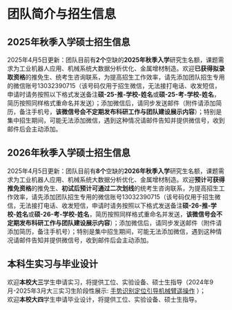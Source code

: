 # 团队简介与招生信息
## 2025年秋季入学硕士招生信息
2025年4月5日更新：团队目前有**2个**空缺的**2025年秋季入学**研究生名额，课题需求为工业机器人应用、机械系统大数据分析优化、金属增材制造。欢迎**已获得拟录取资格**的推免生、统考生咨询联系，为提高招生工作效率，请先添加团队招生专用的微信账号13032390715（该号码仅用于招生微信，无法接打电话、收发短信，申请时请务按照以下格式发送备注**硕-25-推-学校-姓名**或**硕-25-考-学校-姓名**，简历按照同样格式重命名并发送）；添加微信后，请同步发送邮件（附件请添加简历，备注手机号，**该微信号会不定期发布科研工作与团队建设展示内容**）；特别是集中招生期间，可能无法添加微信，遇到这种情况请邮件告知并提供微信号，收到邮件后会主动添加。
## 2026年秋季入学硕士招生信息
2025年4月5日更新：团队目前有**8个**空缺的**2026年秋季入学**研究生名额，课题需求为工业机器人应用、机械系统大数据分析优化、金属增材制造。欢迎**预计可获得推免资格**的推免生、**初试后预计可通过二次划线**的统考生咨询联系，为提高招生工作效率，请先添加团队招生专用的微信账号13032390715（该号码仅用于招生微信，无法接打电话、收发短信，申请时请务按照以下格式发送备注**硕-26-推-学校-姓名**或**硕-26-考-学校-姓名**，简历按照同样格式重命名并发送，**该微信号会不定期发布科研工作与团队建设展示内容**）；添加微信后，请同步发送邮件（附件请添加简历，备注手机号）；特别是集中招生期间，可能无法添加微信，遇到这种情况请邮件告知并提供微信号，收到邮件后会主动添加。
## 本科生实习与毕业设计
欢迎**本校大三**学生申请实习，将提供工位、实验设备、硕士生指导（2024年9月-2025年3月大三实习生阶段性展示: [手势识别定位引导机械臂遥操作](https://www.bilibili.com/video/BV1CFZ3YREnZ/?spm_id_from=333.1387.homepage.video_card.click&vd_source=12931ad5060a496edeaffa2feeb029b1"欢迎本校大三学生申请实习") ）；<br>
欢迎**本校大四**学生申请毕业设计，将提供工位、实验设备、硕士生指导。
